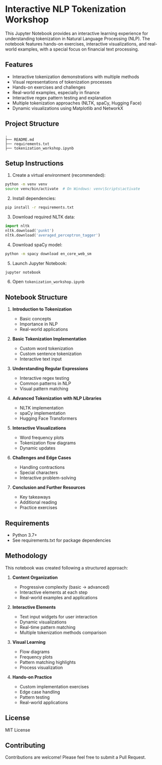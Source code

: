 # Interactive NLP Tokenization Workshop

This Jupyter Notebook provides an interactive learning experience for understanding tokenization in Natural Language Processing (NLP). The notebook features hands-on exercises, interactive visualizations, and real-world examples, with a special focus on financial text processing.

## Features

- Interactive tokenization demonstrations with multiple methods
- Visual representations of tokenization processes
- Hands-on exercises and challenges
- Real-world examples, especially in finance
- Interactive regex pattern testing and explanation
- Multiple tokenization approaches (NLTK, spaCy, Hugging Face)
- Dynamic visualizations using Matplotlib and NetworkX

## Project Structure

```
.
├── README.md
├── requirements.txt
├── tokenization_workshop.ipynb

```

## Setup Instructions

1. Create a virtual environment (recommended):
```bash
python -m venv venv
source venv/bin/activate  # On Windows: venv\Scripts\activate
```

2. Install dependencies:
```bash
pip install -r requirements.txt
```

3. Download required NLTK data:
```python
import nltk
nltk.download('punkt')
nltk.download('averaged_perceptron_tagger')
```

4. Download spaCy model:
```bash
python -m spacy download en_core_web_sm
```

5. Launch Jupyter Notebook:
```bash
jupyter notebook
```

6. Open `tokenization_workshop.ipynb`

## Notebook Structure

1. **Introduction to Tokenization**
   - Basic concepts
   - Importance in NLP
   - Real-world applications

2. **Basic Tokenization Implementation**
   - Custom word tokenization
   - Custom sentence tokenization
   - Interactive text input

3. **Understanding Regular Expressions**
   - Interactive regex testing
   - Common patterns in NLP
   - Visual pattern matching

4. **Advanced Tokenization with NLP Libraries**
   - NLTK implementation
   - spaCy implementation
   - Hugging Face Transformers

5. **Interactive Visualizations**
   - Word frequency plots
   - Tokenization flow diagrams
   - Dynamic updates

6. **Challenges and Edge Cases**
   - Handling contractions
   - Special characters
   - Interactive problem-solving

7. **Conclusion and Further Resources**
   - Key takeaways
   - Additional reading
   - Practice exercises

## Requirements

- Python 3.7+
- See requirements.txt for package dependencies

## Methodology

This notebook was created following a structured approach:

1. **Content Organization**
   - Progressive complexity (basic → advanced)
   - Interactive elements at each step
   - Real-world examples and applications

2. **Interactive Elements**
   - Text input widgets for user interaction
   - Dynamic visualizations
   - Real-time pattern matching
   - Multiple tokenization methods comparison

3. **Visual Learning**
   - Flow diagrams
   - Frequency plots
   - Pattern matching highlights
   - Process visualization

4. **Hands-on Practice**
   - Custom implementation exercises
   - Edge case handling
   - Pattern testing
   - Real-world applications

## License

MIT License

## Contributing

Contributions are welcome! Please feel free to submit a Pull Request. 
